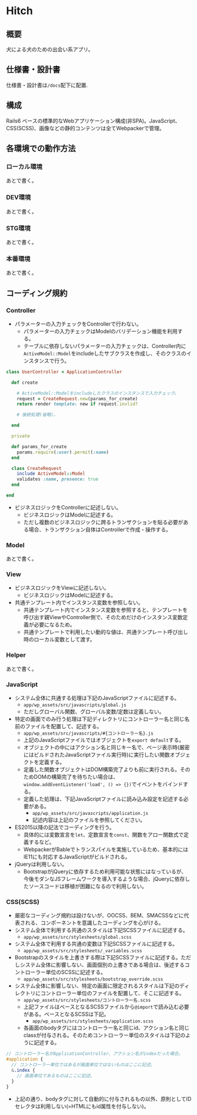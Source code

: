# Hitch

## 概要
犬による犬のための出会い系アプリ。

## 仕様書・設計書
仕様書・設計書は`/docs`配下に配置.

## 構成
Rails6 ベースの標準的なWebアプリケーション構成(非SPA)。JavaScript、CSS(SCSS)、画像などの静的コンテンツは全てWebpackerで管理。

## 各環境での動作方法

### ローカル環境
あとで書く。

### DEV環境
あとで書く。

### STG環境
あとで書く。

### 本番環境
あとで書く。

## コーディング規約

### Controller
- パラメーターの入力チェックをControllerで行わない。
  - パラメーターの入力チェックはModelのバリデーション機能を利用する。
  - テーブルに依存しないパラメーターの入力チェックは、Controller内に`ActiveModel::Model`をincludeしたサブクラスを作成し、そのクラスのインスタンスで行う。
``` ruby
class UserController < ApplicationController

  def create

    # ActiveModel::Modelをincludeしたクラスのインスタンスで入力チェック。
    request = CreateRequest.new(params_for_create)
    return render template: new if request.invlid?

    # 後続処理(省略)。

  end

  private

  def params_for_create
    params.require(:user).permit(:name)
  end

  class CreateRequest
    include ActiveModel::Model
    validates :name, presence: true
  end

end
```
- ビジネスロジックをControllerに記述しない。
  - ビジネスロジックはModelに記述する。
  - ただし複数のビジネスロジックに跨るトランザクションを貼る必要がある場合、トランザクション自体はControllerで作成・操作する。

### Model
あとで書く。

### View
- ビジネスロジックをViewに記述しない。
  - ビジネスロジックはModelに記述する。
- 共通テンプレート内でインスタンス変数を参照しない。
  - 共通テンプレート内でインスタンス変数を参照すると、テンプレートを呼び出す親ViewやController側で、そのためだけのインスタンス変数定義が必要になるため。
  - 共通テンプレートで利用したい動的な値は、共通テンプレート呼び出し時のローカル変数として渡す。

### Helper
あとで書く。

### JavaScript
- システム全体に共通する処理は下記のJavaScriptファイルに記述する。
  - `app/wp_assets/src/javascripts/global.js`
  - ただしグローバル関数、グローバル変数/定数は定義しない。
- 特定の画面でのみ行う処理は下記ディレクトリにコントローラー名と同じ名前のファイルを配置して、記述する。
  - `app/wp_assets/src/javascripts/#{コントローラー名}.js`
  - 上記のJavaScriptファイルではオブジェクトを`export default`する。
  - オブジェクトの中にはアクション名と同じキー名で、ページ表示時(厳密にはビルドされたJavaScriptファイル実行時)に実行したい関数オブジェクトを定義する。
  - 定義した関数オブジェクトはDOM構築完了よりも前に実行される。そのためDOMの構築完了を待ちたい場合は、`window.addEventListener('load', () => {})`でイベントをバインドする。
  - 定義した処理は、下記JavaScriptファイルに読み込み設定を記述する必要がある。
    - `app/wp_assets/src/javascripts/application.js`
    - 記述内容は上記のファイルを参照してください。
- ES2015以降の記法でコーディングを行う。
  - 具体的には変数宣言を`let`、定数宣言を`const`、関数をアロー関数式で定義するなど。
  - WebpackerがBableでトランスパイルを実施しているため、基本的にはIE11にも対応するJavaScriptがビルドされる。
- jQueryは利用しない。
  - BootstrapがjQueryに依存するため利用可能な状態にはなっているが、今後モダンなJSフレームワークを導入するような場合、jQueryに依存したソースコードは移植が困難になるので利用しない。

### CSS(SCSS)
- 厳密なコーディング規約は設けないが、OOCSS、BEM、SMACSSなどに代表される、コンポーネントを意識したコーディングを心がける。
- システム全体で利用する共通のスタイルは下記SCSSファイルに記述する。
  - `app/wp_assets/src/stylesheets/global.scss`
- システム全体で利用する共通の変数は下記SCSSファイルに記述する。
  - `app/wp_assets/src/stylesheets/_variables.scss`
- Bootstrapのスタイルを上書きする際は下記SCSSファイルに記述する。ただしシステム全体に影響しない、画面個別の上書きである場合は、後述するコントローラー単位のSCSSに記述する。
  - `app/wp_assets/src/stylesheets/bootstrap_override.scss`
- システム全体に影響しない、特定の画面に限定されるスタイルは下記のディレクトリにコントローラー単位のファイルを配置して、そこに記述する。
  - `app/wp_assets/src/stylesheets/コントローラー名.scss`
  - 上記ファイルはベースとなるSCSSファイルから`@import`で読み込む必要がある。ベースとなるSCSSは下記。
    - `app/wp_assets/src/stylesheets/application.scss`
  - 各画面のbodyタグにはコントローラー名と同じid、アクション名と同じclassが付与される。そのためコントローラー単位のスタイルは下記のように記述する。
``` scss
// コントローラー名がApplicationController、アクション名がindexだった場合。
#application {
  // コントローラー単位ではあるが画面単位ではないものはここに記述。
  &.index {
    // 画面単位であるものはここに記述。
  }
}
```
- 上記の通り、bodyタグに対して自動的に付与されるもの以外、原則としてIDセレクタは利用しない(=HTMLにもid属性を付与しない)。
